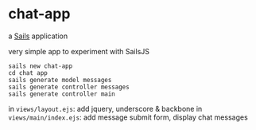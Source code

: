 # chat-app

a [Sails](http://sailsjs.org) application

very simple app to experiment with SailsJS

```
sails new chat-app
cd chat app
sails generate model messages
sails generate controller messages
sails generate controller main
```

in `views/layout.ejs`: add jquery, underscore & backbone
in `views/main/index.ejs`: add message submit form, display chat messages

